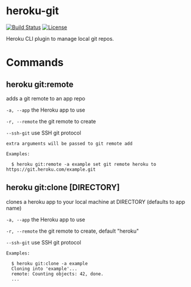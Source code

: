 heroku-git
==========

[![Build Status](https://travis-ci.org/heroku/heroku-git.svg?branch=master)](https://travis-ci.org/heroku/heroku-git)
[![License](https://img.shields.io/github/license/heroku/heroku-git.svg)](https://github.com/heroku/heroku-git/blob/master/LICENSE)

Heroku CLI plugin to manage local git repos.

Commands
========

heroku git:remote
-----------------

adds a git remote to an app repo

`-a, --app` the Heroku app to use

`-r, --remote` the git remote to create

`--ssh-git` use SSH git protocol

```
extra arguments will be passed to git remote add

Examples:

  $ heroku git:remote -a example set git remote heroku to https://git.heroku.com/example.git
```

heroku git:clone [DIRECTORY]
----------------------------

clones a heroku app to your local machine at DIRECTORY (defaults to app name)

`-a, --app` the Heroku app to use

`-r, --remote` the git remote to create, default "heroku"

`--ssh-git` use SSH git protocol

```
Examples:

  $ heroku git:clone -a example
  Cloning into 'example'...
  remote: Counting objects: 42, done.
  ...
```
